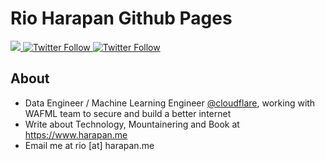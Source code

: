 # Rio Harapan Github Pages

<div>
    <a class="header-badge" target="_blank" href="https://www.linkedin.com/in/harapanr/">
        <img src="https://img.shields.io/badge/style--5eba00.svg?label=LinkedIn&logo=linkedin&style=social">
    </a>
    <a class="header-badge" target="_blank" href="https://twitter.com/rhgps">
        <img alt="Twitter Follow" src="https://img.shields.io/twitter/follow/rhgps?style=social">
    </a>
        <a class="header-badge" target="_blank" href="https://harapan.me">
        <img alt="Twitter Follow" src="https://img.shields.io/badge/blog-harapan.me-blue">
    </a>
<div>

## About
- Data Engineer / Machine Learning Engineer <a href="https://github.com/cloudflare">@cloudflare</a>, working with WAFML team to secure and build a better internet
- Write about Technology, Mountainering and Book at https://www.harapan.me
- Email me at rio [at] harapan.me
